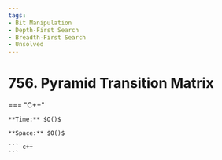 ```yaml
---
tags:
- Bit Manipulation
- Depth-First Search
- Breadth-First Search
- Unsolved
---
```



# 756. Pyramid Transition Matrix

=== "C++"

    **Time:** $O()$

    **Space:** $O()$

    ``` c++
    ```